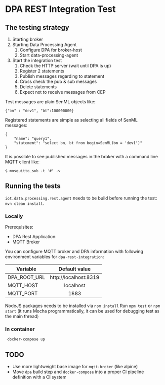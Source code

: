 # DPA REST Integration Test

## The testing strategy

1. Starting broker
2. Starting Data Processing Agent
   1. Configure DPA for broker-host
   2. Start data-processing-agent
3. Start the integration test
   1. Check the HTTP server (wait until DPA is up)
   2. Register 2 statements
   3. Publish messages regarding to statement
   4. Cross check the pub & sub messages
   5. Delete statements
   6. Expect not to receive messages from CEP

Test messages are plain SenML objects like:

```
{"bn" : "dev1", "bt":100000000}
```

Registered statements are simple as selecting all fields of SenML messages:

```
{
    "name": "query1",
    "statement": "select bn, bt from begin=SenML(bn = 'dev1')"
}
```

It is possible to see published messages in the broker with a command line MQTT client like:

```
$ mosquitto_sub -t '#' -v
```

## Running the tests

`iot.data.processing.rest.agent` needs to be build before running the test: `mvn clean install`.

### Locally

Prerequisites:

* DPA Rest Application
* MQTT Broker

You can configure MQTT broker and DPA information with following environment variables for `dpa-rest-integration`:

| Variable      | Default value         |
| ------------- |:---------------------:|
| DPA_ROOT_URL  | http://localhost:8319 |
| MQTT_HOST     | localhost             |
| MQTT_PORT     | 1883                  |

NodeJS packages needs to be installed via `npm install`
Run `npm test` or `npm start` (it runs Mocha programmatically, it can be used for debugging test as the main thread)

### In container

```
 docker-compose up
```

## TODO

* Use more lightweight base image for `mqtt-broker` (like alpine)
* Move `dpa` build step and `docker-compose` into a proper CI pipeline definition with a CI system
